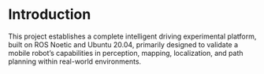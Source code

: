 # Introduction

This project establishes a complete intelligent driving experimental platform, built on ROS Noetic and Ubuntu 20.04, primarily designed to validate a mobile robot’s capabilities in perception, mapping, localization, and path planning within real-world environments.
